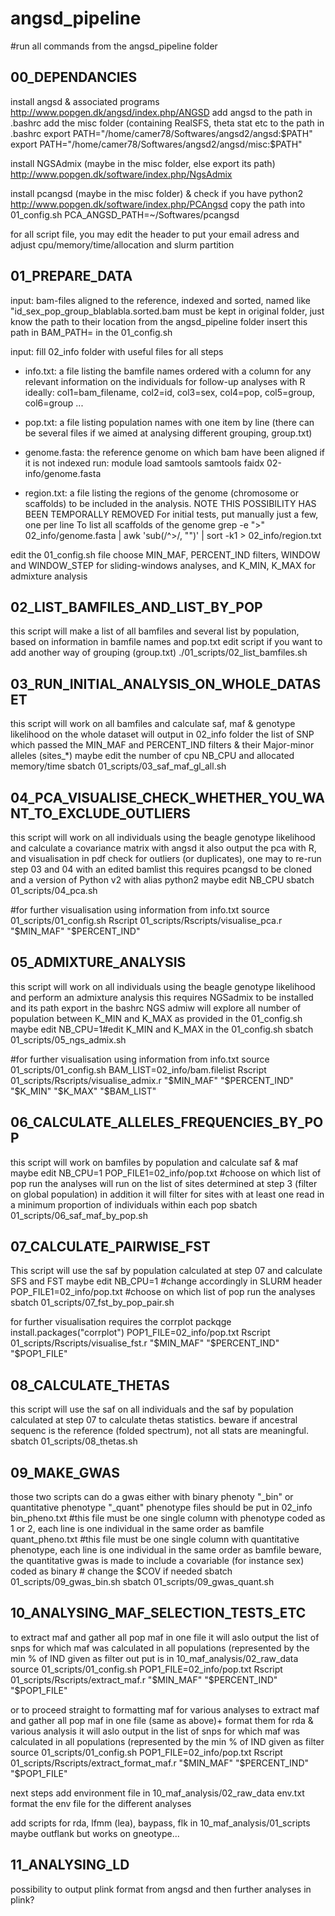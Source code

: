 # angsd_pipeline

#run all commands from the angsd_pipeline folder

## 00_DEPENDANCIES
install angsd & associated programs
http://www.popgen.dk/angsd/index.php/ANGSD
add angsd to the path in .bashrc
add the misc folder (containing RealSFS, theta stat etc to the path in .bashrc
export PATH="/home/camer78/Softwares/angsd2/angsd:$PATH"
export PATH="/home/camer78/Softwares/angsd2/angsd/misc:$PATH"

install NGSAdmix (maybe in the misc folder, else export its path)
http://www.popgen.dk/software/index.php/NgsAdmix

install pcangsd (maybe in the misc folder) & check if you have python2
http://www.popgen.dk/software/index.php/PCAngsd
copy the path into 01_config.sh PCA_ANGSD_PATH=~/Softwares/pcangsd

for all script file, you may edit the header to put your email adress and adjust cpu/memory/time/allocation and slurm partition 

## 01_PREPARE_DATA

input: bam-files
aligned to the reference, indexed and sorted, named like "id_sex_pop_group_blablabla.sorted.bam
must be kept in original folder, just know the path to their location from the angsd_pipeline folder
insert this path in BAM_PATH= in the 01_config.sh

input: fill 02_info folder with useful files for all steps
- info.txt: a file listing the bamfile names ordered  with a column for any relevant information on the individuals
for follow-up analyses with R ideally: col1=bam_filename, col2=id, col3=sex, col4=pop, col5=group, col6=group ...
- pop.txt: a file listing population names with one item by line (there can be several files if we aimed at analysing different grouping, group.txt)
- genome.fasta: the reference genome on which bam have been aligned
if it is not indexed run:
module load samtools
samtools faidx 02-info/genome.fasta

- region.txt: a file listing the regions of the genome (chromosome or scaffolds) to be included in the analysis.
NOTE THIS POSSIBILITY HAS BEEN TEMPORALLY REMOVED
For initial tests, put manually just a few, one per line
To list all scaffolds of the genome
grep -e ">" 02_info/genome.fasta | awk 'sub(/^>/, "")' | sort -k1 > 02_info/region.txt

edit the 01_config.sh file
choose MIN_MAF, PERCENT_IND filters, WINDOW and WINDOW_STEP for sliding-windows analyses, and K_MIN, K_MAX for admixture analysis

## 02_LIST_BAMFILES_AND_LIST_BY_POP
this script will make a list of all bamfiles and several list by population, based on information in bamfile names and pop.txt
edit script if you want to add another way of grouping (group.txt)
./01_scripts/02_list_bamfiles.sh

## 03_RUN_INITIAL_ANALYSIS_ON_WHOLE_DATASET
this script will work on all bamfiles and calculate saf, maf & genotype likelihood on the whole dataset
will output in 02_info folder the list of SNP which passed the MIN_MAF and PERCENT_IND filters & their Major-minor alleles (sites_*)
maybe edit the number of cpu NB_CPU and allocated memory/time
sbatch 01_scripts/03_saf_maf_gl_all.sh


## 04_PCA_VISUALISE_CHECK_WHETHER_YOU_WANT_TO_EXCLUDE_OUTLIERS
this script will work on all individuals using the beagle genotype likelihood and calculate a covariance matrix with angsd
it also output the pca with R, and visualisation in pdf
check for outliers (or duplicates), one may to re-run step 03 and 04 with an edited bamlist
this requires pcangsd to be cloned and a version of Python v2 with alias python2
maybe edit NB_CPU
sbatch 01_scripts/04_pca.sh

#for further visualisation using information from info.txt
source 01_scripts/01_config.sh
Rscript 01_scripts/Rscripts/visualise_pca.r "$MIN_MAF" "$PERCENT_IND"

## 05_ADMIXTURE_ANALYSIS
this script will work on all individuals using the beagle genotype likelihood and perform an admixture analysis
this requires NGSadmix to be installed and its path export in the bashrc
NGS admiw will explore all number of population between K_MIN and K_MAX as provided in the 01_config.sh
maybe edit NB_CPU=1#edit K_MIN and K_MAX in the 01_config.sh
sbatch 01_scripts/05_ngs_admix.sh

#for further visualisation using information from info.txt
source 01_scripts/01_config.sh
BAM_LIST=02_info/bam.filelist
Rscript 01_scripts/Rscripts/visualise_admix.r "$MIN_MAF" "$PERCENT_IND" "$K_MIN" "$K_MAX" "$BAM_LIST"

## 06_CALCULATE_ALLELES_FREQUENCIES_BY_POP
this script will work on bamfiles by population and calculate saf  & maf
maybe edit
NB_CPU=1
POP_FILE1=02_info/pop.txt #choose on which list of pop run the analyses
will run on the list of sites determined at step 3 (filter on global population)
in addition it will filter for sites with at least one read in a minimum proportion of individuals within each pop
sbatch 01_scripts/06_saf_maf_by_pop.sh

## 07_CALCULATE_PAIRWISE_FST
This script will use the saf by population calculated at step 07 and calculate SFS and FST
maybe edit NB_CPU=1 #change accordingly in SLURM header
POP_FILE1=02_info/pop.txt #choose on which list of pop run the analyses
sbatch 01_scripts/07_fst_by_pop_pair.sh

for further visualisation
requires the corrplot packqge
install.packages("corrplot")
POP1_FILE=02_info/pop.txt
Rscript 01_scripts/Rscripts/visualise_fst.r "$MIN_MAF" "$PERCENT_IND" "$POP1_FILE"

## 08_CALCULATE_THETAS
this script will use the saf on all individuals and the saf by population calculated at step 07
to calculate thetas statistics.
beware if ancestral sequenc is the reference (folded spectrum), not all stats are meaningful.
sbatch 01_scripts/08_thetas.sh

## 09_MAKE_GWAS
those two scripts can do a gwas either with binary phenoty "_bin" or quantitative phenotype "_quant"
phenotype files should be put in 02_info
bin_pheno.txt #this file must be one single column with phenotype coded as 1 or 2, each line is one individual in the same order as bamfile
quant_pheno.txt #this file must be one single column with quantitative phenotype, each line is one individual in the same order as bamfile
beware, the quantitative gwas is made to include a covariable (for instance sex) coded as binary # change the $COV if needed
sbatch 01_scripts/09_gwas_bin.sh
sbatch 01_scripts/09_gwas_quant.sh

## 10_ANALYSING_MAF_SELECTION_TESTS_ETC
to extract maf and gather all pop maf in one file
it will aslo output the list of snps for which maf was calculated in all populations (represented by the min % of IND given as filter
out put is in 10_maf_analysis/02_raw_data
source 01_scripts/01_config.sh
POP1_FILE=02_info/pop.txt
Rscript 01_scripts/Rscripts/extract_maf.r "$MIN_MAF" "$PERCENT_IND" "$POP1_FILE"

or to proceed straight to formatting maf for various analyses
to extract maf and gather all pop maf in one file (same as above)+ format them for rda & various analysis
it will aslo output in the list of snps for which maf was calculated in all populations (represented by the min % of IND given as filter
source 01_scripts/01_config.sh
POP1_FILE=02_info/pop.txt
Rscript 01_scripts/Rscripts/extract_format_maf.r "$MIN_MAF" "$PERCENT_IND" "$POP1_FILE"

next steps
add environment file in 10_maf_analysis/02_raw_data env.txt
format the env file for the different analyses

add scripts for rda, lfmm (lea), baypass, flk in 10_maf_analysis/01_scripts
maybe outflank but works on gneotype...

## 11_ANALYSING_LD
possibility to output plink format from angsd and then further analyses in plink?
